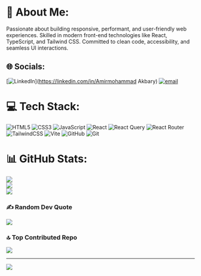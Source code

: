 # 💫 About Me:
Passionate about building responsive, performant, and user-friendly web experiences. Skilled in modern front-end technologies like React, TypeScript, and Tailwind CSS. Committed to clean code, accessibility, and seamless UI interactions.


## 🌐 Socials:
[![LinkedIn](https://img.shields.io/badge/LinkedIn-%230077B5.svg?logo=linkedin&logoColor=white)](https://linkedin.com/in/Amirmohammad Akbary) [![email](https://img.shields.io/badge/Email-D14836?logo=gmail&logoColor=white)](mailto:contact.amir.51@gmail.com) 

# 💻 Tech Stack:
![HTML5](https://img.shields.io/badge/html5-%23E34F26.svg?style=for-the-badge&logo=html5&logoColor=white) ![CSS3](https://img.shields.io/badge/css3-%231572B6.svg?style=for-the-badge&logo=css3&logoColor=white) ![JavaScript](https://img.shields.io/badge/javascript-%23323330.svg?style=for-the-badge&logo=javascript&logoColor=%23F7DF1E) ![React](https://img.shields.io/badge/react-%2320232a.svg?style=for-the-badge&logo=react&logoColor=%2361DAFB) ![React Query](https://img.shields.io/badge/-React%20Query-FF4154?style=for-the-badge&logo=react%20query&logoColor=white) ![React Router](https://img.shields.io/badge/React_Router-CA4245?style=for-the-badge&logo=react-router&logoColor=white) ![TailwindCSS](https://img.shields.io/badge/tailwindcss-%2338B2AC.svg?style=for-the-badge&logo=tailwind-css&logoColor=white) ![Vite](https://img.shields.io/badge/vite-%23646CFF.svg?style=for-the-badge&logo=vite&logoColor=white) ![GitHub](https://img.shields.io/badge/github-%23121011.svg?style=for-the-badge&logo=github&logoColor=white) ![Git](https://img.shields.io/badge/git-%23F05033.svg?style=for-the-badge&logo=git&logoColor=white)
# 📊 GitHub Stats:
![](https://github-readme-stats.vercel.app/api?username=AmirMohDev&theme=shadow_blue&hide_border=false&include_all_commits=false&count_private=false)<br/>
![](https://nirzak-streak-stats.vercel.app/?user=AmirMohDev&theme=shadow_blue&hide_border=false)<br/>
![](https://github-readme-stats.vercel.app/api/top-langs/?username=AmirMohDev&theme=shadow_blue&hide_border=false&include_all_commits=false&count_private=false&layout=compact)

### ✍️ Random Dev Quote
![](https://quotes-github-readme.vercel.app/api?type=vetical&theme=radical)

### 🔝 Top Contributed Repo
![](https://github-contributor-stats.vercel.app/api?username=AmirMohDev&limit=5&theme=neon&combine_all_yearly_contributions=true)

---
[![](https://visitcount.itsvg.in/api?id=AmirMohDev&icon=0&color=0)](https://visitcount.itsvg.in)

<!-- Proudly created with GPRM ( https://gprm.itsvg.in ) -->
